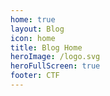 ```yaml
---
home: true
layout: Blog
icon: home
title: Blog Home
heroImage: /logo.svg
heroFullScreen: true
footer: CTF
---
```

